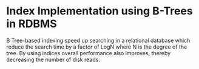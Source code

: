 # Index Implementation using B-Trees in RDBMS

B Tree-based indexing speed up searching in a relational database which reduce the search time by a factor of LogN
where N is the degree of the tree.
By using indices overall performance also improves, thereby decreasing the number
of disk reads.
